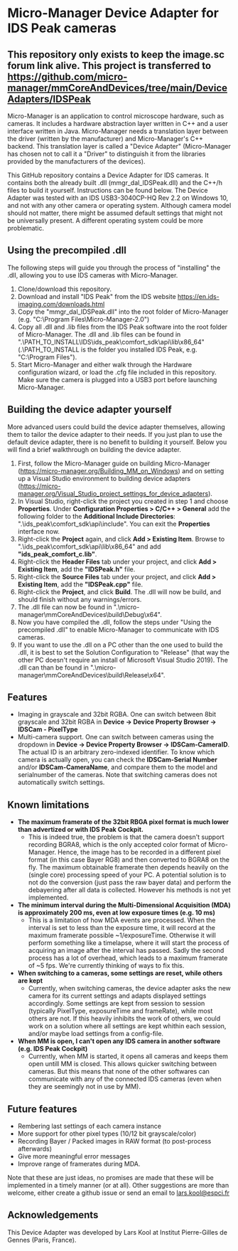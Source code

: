 # Micro-Manager Device Adapter for IDS Peak cameras

## This repository only exists to keep the image.sc forum link alive. This project is transferred to https://github.com/micro-manager/mmCoreAndDevices/tree/main/DeviceAdapters/IDSPeak


Micro-Manager is an application to control microscope hardware, such as cameras. It includes a hardware abstraction layer written in C++ and a user interface written in Java. Micro-Manager needs a translation layer between the driver (written by the manufacturer) and Micro-Manager's C++ backend. This translation layer is called a "Device Adapter" (Micro-Manager has chosen not to call it a "Driver" to distinguish it from the libraries provided by the manufacturers of the devices).

This GitHub repository contains a Device Adapter for IDS cameras. It contains both the already built .dll (mmgr_dal_IDSPeak.dll) and the C++/h files to build it yourself. Instructions can be found below. The Device Adapter was tested with an IDS USB3-3040CP-HQ Rev 2.2 on Windows 10, and not with any other camera or operating system. Although camera model should not matter, there might be assumed default settings that might not be universally present. A different operating system could be more problematic. 

## Using the precompiled .dll
The following steps will guide you through the process of "installing" the .dll, allowing you to use IDS cameras with Micro-Manager.
1. Clone/download this repository.
2. Download and install "IDS Peak" from the IDS website https://en.ids-imaging.com/downloads.html
3. Copy the "mmgr_dal_IDSPeak.dll" into the root folder of Micro-Manager (e.g. "C:\Program Files\Micro-Manager-2.0")
4. Copy all .dll and .lib files from the IDS Peak software into the root folder of Micro-Manager. The .dll and .lib files can be found in ".\PATH_TO_INSTALL\IDS\ids_peak\comfort_sdk\api\lib\x86_64" (.\PATH_TO_INSTALL is the folder you installed IDS Peak, e.g. "C:\Program Files").
5. Start Micro-Manager and either walk through the Hardware configuration wizard, or load the .cfg file included in this repository. Make sure the camera is plugged into a USB3 port before launching Micro-Manager.

## Building the device adapter yourself
More advanced users could build the device adapter themselves, allowing them to tailor the device adapter to their needs. If you just plan to use the default device adapter, there is no benefit to building it yourself. Below you will find a brief walkthrough on building the device adapter.
1. First, follow the Micro-Manager guide on building Micro-Manager (https://micro-manager.org/Building_MM_on_Windows) and on setting up a Visual Studio environment to building device adapters (https://micro-manager.org/Visual_Studio_project_settings_for_device_adapters).
2. In Visual Studio, right-click the project you created in step 1 and choose **Properties**. Under **Configuration Properties > C/C++ > General** add the following folder to the **Additional Include Directories**: ".\ids_peak\comfort_sdk\api\include". You can exit the **Properties** interface now.
3. Right-click the **Project** again, and click **Add > Existing Item**. Browse to ".\ids_peak\comfort_sdk\api\lib\x86_64" and add **"ids_peak_comfort_c.lib"**.
4. Right-click the **Header Files** tab under your project, and click **Add > Existing Item**, add the **"IDSPeak.h"** file.
5. Right-click the **Source Files** tab under your project, and click **Add > Existing Item**, add the **"IDSPeak.cpp"** file.
6. Right-click the **Project**, and click **Build**. The .dll will now be build, and should finish without any warnings/errors.
7. The .dll file can now be found in ".\micro-manager\mmCoreAndDevices\build\Debug\x64".
8. Now you have compiled the .dll, follow the steps under "Using the precompiled .dll" to enable Micro-Manager to communicate with IDS cameras.
9. If you want to use the .dll on a PC other than the one used to build the .dll, it is best to set the Solution Configuration to "Release" (that way the other PC doesn't require an install of Microsoft Visual Studio 2019). The .dll can than be found in ".\micro-manager\mmCoreAndDevices\build\Release\x64".

## Features
- Imaging in grayscale and 32bit RGBA. One can switch between 8bit grayscale and 32bit RGBA in **Device -> Device Property Browser -> IDSCam - PixelType**
- Multi-camera support. One can switch between cameras using the dropdown in **Device -> Device Property Browser -> IDSCam-CameraID**. The actual ID is an arbitrary zero-indexed identifier. To know which camera is actually open, you can check the **IDSCam-Serial Number** and/or **IDSCam-CameraName**, and compare them to the model and serialnumber of the cameras. Note that switching cameras does not automatically switch settings.

## Known limitations
- **The maximum framerate of the 32bit RBGA pixel format is much lower than advertized or with IDS Peak Cockpit.**
  - This is indeed true, the problem is that the camera doesn't support recording BGRA8, which is the only accepted color format of Micro-Manager. Hence, the image has to be recorded in a different pixel format (in this case Bayer RG8) and then converted to BGRA8 on the fly. The maximum obtainable framerate then depends heavily on the (single core) processing speed of your PC. A potential solution is to not do the conversion (just pass the raw bayer data) and perform the debayering after all data is collected. However his methods is not yet implemented.
- **The minimum interval during the Multi-Dimensional Acquisition (MDA) is approximately 200 ms, even at low exposure times (e.g. 10 ms)**
  - This is a limitation of how MDA events are processed. When the interval is set to less than the exposure time, it will record at the maximum framerate possible ~1/exposureTime. Otherwise it will perform something like a timelapse, where it will start the process of acquiring an image after the interval has passed. Sadly the second process has a lot of overhead, which leads to a maximum framerate of ~5 fps. We're currently thinking of ways to fix this.
- **When switching to a cameras, some settings are reset, while others are kept**
  - Currently, when switching cameras, the device adapter asks the new camera for its current settings and adapts displayed settings accordingly. Some settings are kept from session to session (typically PixelType, exposureTime and frameRate), while most others are not. If this heavily inhibits the work of others, we could work on a solution where all settings are kept whithin each session, and/or maybe load settings from a config-file.
- **When MM is open, I can't open any IDS camera in another software (e.g. IDS Peak Cockpit)**
  - Currently, when MM is started, it opens all cameras and keeps them open untill MM is closed. This allows quicker switching between cameras. But this means that none of the other softwares can communicate with any of the connected IDS cameras (even when they are seemingly not in use by MM).

## Future features
- Rembering last settings of each camera instance
- More support for other pixel types (10/12 bit grayscale/color)
- Recording Bayer / Packed images in RAW format (to post-process afterwards)
- Give more meaningful error messages
- Improve range of framerates during MDA.

Note that these are just ideas, no promises are made that these will be implemented in a timely manner (or at all). Other suggestions are more than welcome, either create a github issue or send an email to lars.kool@espci.fr

## Acknowledgements
This Device Adapter was developed by Lars Kool at Institut Pierre-Gilles de Gennes (Paris, France).
